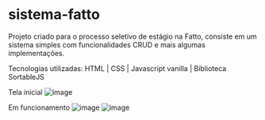 # sistema-fatto
Projeto criado para o processo seletivo de estágio na Fatto, consiste em um sistema simples com funcionalidades CRUD e mais algumas implementações.

Tecnologias utilizadas: HTML | CSS | Javascript vanilla | Biblioteca SortableJS

Tela inicial
![image](https://user-images.githubusercontent.com/103969200/193716229-1fcf355c-9ef5-4514-bfc4-7a713caad656.png)

Em funcionamento
![image](https://user-images.githubusercontent.com/103969200/193716403-843629e9-a1bd-448e-b836-282b077d5301.png)
![image](https://user-images.githubusercontent.com/103969200/193716424-53254c9a-4cbc-4843-b29c-e16556212316.png)
